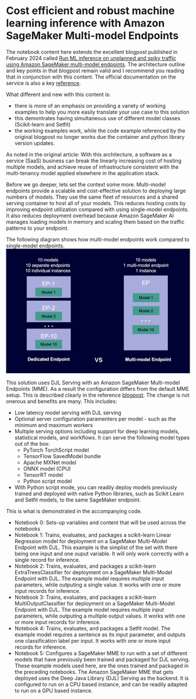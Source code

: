 # Cost efficient and robust machine learning inference with Amazon SageMaker Multi-model Endpoints

The notebook content here extends the excellent blogpost published in February 2024 called 
[Run ML inference on unplanned and spiky traffic using Amazon SageMaker multi-model endpoints](https://aws.amazon.com/blogs/machine-learning/run-ml-inference-on-unplanned-and-spiky-traffic-using-amazon-sagemaker-multi-model-endpoints/).
The architecture outline and key points in that blogpost remain valid and I recommend you reading that 
in conjunction with this content. The official documentation on the service is also a 
key [reference](https://docs.aws.amazon.com/sagemaker/latest/dg/multi-model-endpoints.html).


What different and new with this content is:
* there is more of an emphasis on providing a variety of working examples to help you more easily translate your 
use case to this solution
* this demontrates having simultaneous use of different model classes (Scikit-learn and Setfit)
* the working examples work, while the code example referenced by the original blogpost no longer works 
due the container and python library version updates.

As noted in the original article: With this architecture, a software as a service (SaaS) business can break 
the linearly increasing cost of hosting multiple models,
and achieve reuse of infrastructure consistent with the multi-tenancy model applied elsewhere in the application stack. 

Before we go deeper, lets set the context some more. 
Multi-model endpoints provide a scalable and cost-effective solution to deploying large numbers of models. 
They use the same fleet of resources and a shared serving container to host all of your models. 
This reduces hosting costs by improving endpoint utilization compared with using single-model endpoints. 
It also reduces deployment overhead because Amazon SageMaker AI manages loading models in memory 
and scaling them based on the traffic patterns to your endpoint.

The following diagram shows how multi-model endpoints work compared to single-model endpoints.
![how multi-model endpoints work compared to single-model endpoints](images/multi-model-endpoints-diagram.jpg)

This solution uses DJL Serving with an Amazon SageMaker Multi-model Endpoints (MME). 
As a result the configuration differs from the default MME setup. 
This is described clearly in the reference 
[blogpost](https://docs.aws.amazon.com/sagemaker/latest/dg/multi-model-endpoints.html). 
The change is not onerous and benefits are many. This includes:
* Low latency model serving with DJL serving
* Optional server configuration paramenters per model - such as the minimum and maximum workers
* Multiple serving options including support for deep learning models, statistical models, and workflows. 
It can serve the following model types out of the box:
  *  PyTorch TorchScript model 
    * TensorFlow SavedModel bundle
    * Apache MXNet model
    * ONNX model (CPU)
    * TensorRT model
    * Python script model
* With Python script mode, you can readily deploy models previously trained and deployed with native Python libraries, 
such as Scikit Learn and Setfit models, to the same SageMaker endpoint. 

This is what is demonstrated in the accompanying code.

* Notebook 0: Sets-up variables and content that will be used across the notebooks
* Notebook 1: Trains, evaluates, and packages a scikit-learn
Linear Regression model for deployment on a SageMaker Multi-Model Endpoint with DJL. 
This example is the simplist of the set with there being one input and one ouput variable.
It will only work correctly with a single record for inference.
* Notebook 2: Trains, evaluates, and packages a scikit-learn
ExtraTreesClassifier for deployment on a SageMaker Multi-Model Endpoint with DJL. 
The example model requires multiple input parameters, while outputing a single value. 
It works with one or more input records for inference.
* Notebook 3: Trains, evaluates, and packages a scikit-learn 
MultiOutputClassifier for deployment on a SageMaker Multi-Model Endpoint with DJL.
The example model requires multiple input parameters, while outputing a multiple output values. 
It works with one or more input records for inference.
* Notebook 4: Trains, evaluates, and packages a Setfit model.
The example model requires a sentence as its input parameter, and outputs one classification label per input. 
It works with one or more input records for inference.
* Notebook 5: Configures a SageMaker MME to run with a set of different models that have previously been trained
and packaged for DJL serving.
These example models used here, are the ones trained and packaged in the preceding notebooks. 
The Amazon SageMaker MME that gets deployed uses the Deep Java Library (DJL) Serving as the backend. 
It is configured to run on a CPU based instance, and can be readily adapted to run on a GPU based instance.
